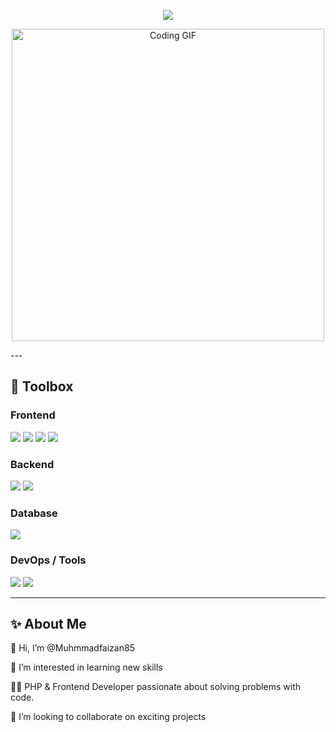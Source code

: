 <!-- Typing SVG -->
<p align="center">
  <a href="https://github.com/MuhammadFaizan">
    <img src="https://readme-typing-svg.herokuapp.com?size=24&center=true&vCenter=true&width=500&lines=Hi+👋,+I'm+Muhammad+Faizan;PHP+%7C+Frontend+Developer;Open+Source+Enthusiast;Always+learning+new+things">
  </a>
</p>

<!-- Coding GIF -->
<p align="center">
  <img src="https://media.giphy.com/media/qgQUggAC3Pfv687qPC/giphy.gif" width="500" alt="Coding GIF">
</p>
---

## 🧰 Toolbox

### Frontend
<p>
  <img src="https://img.shields.io/badge/HTML5-E34F26?style=for-the-badge&logo=html5&logoColor=white" />
  <img src="https://img.shields.io/badge/CSS3-1572B6?style=for-the-badge&logo=css3&logoColor=white" />
  <img src="https://img.shields.io/badge/JavaScript-F7DF1E?style=for-the-badge&logo=javascript&logoColor=black" />
  <img src="https://img.shields.io/badge/Bootstrap-7952B3?style=for-the-badge&logo=bootstrap&logoColor=white" />
</p>

### Backend
<p>
  <img src="https://img.shields.io/badge/PHP-777BB4?style=for-the-badge&logo=php&logoColor=white" />
  <img src="https://img.shields.io/badge/MeekroDB-003B57?style=for-the-badge&logo=databricks&logoColor=white" />
</p>

### Database
<p>
  <img src="https://img.shields.io/badge/MySQL-4479A1?style=for-the-badge&logo=mysql&logoColor=white" />
</p>

### DevOps / Tools
<p>
  <img src="https://img.shields.io/badge/Git-F05032?style=for-the-badge&logo=git&logoColor=white" />
  <img src="https://img.shields.io/badge/GitHub-181717?style=for-the-badge&logo=github&logoColor=white" />
</p>


---


## ✨ About Me
👋 Hi, I’m @Muhmmadfaizan85

👀 I’m interested in learning new skills

👨‍💻 PHP & Frontend Developer passionate about solving problems with code.  

💞️ I’m looking to collaborate on exciting projects
